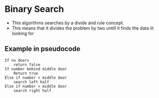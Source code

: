 # Binary Search
- This algorithms searches by a divide and rule concept. 
 - This means that it divides the problem by two untill it finds the data iit looking for

## Example in pseudocode

	If no doors
		return false
	If number behind middle door
		Return true
	Else if number < middle door
		search left half
	Else if number > middle door
		search right half
